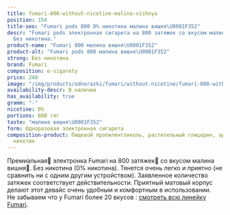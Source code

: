 ```yaml
---
title: fumari-800-without-nicotine-malina-vishnya
position: 154
title-seo: "Fumari pods 800 0% никотина малина вишня\U0001F352"
descr: "Fumari pods электронная сигарета на 800 затяжек со вкусом малина вишня\U0001F352.
  Без никотина."
product-name: "Fumari 800 малина вишня\U0001F352"
product-alt: "Fumari pods 800 малина вишня\U0001F352"
strong: Без никотина
brand: Fumari
composition: e-sigarety
price: 240
image: "/img/products/odnorazki/fumari/without-nicotine/fumari-800-without-nicotine-malina-vishnya.png"
availability-descr: В наличии
has_availability: true
gramm: "-"
nicotine: 0%
portions: 800 тяг
taste: "малина вишня\U0001F352"
form: Одноразовая электронная сигарета
composition-product: Пищевой пропиленгликоль, растительный глицерин, ароматизатор,
  никотин
---
```


Премиальная🥇 электронка Fumari на 800 затяжек💨 со вкусом малина вишня🍒. Без никотина (0% никотина). Тянется очень легко и приятно (не сравнить ни с одним другим устройством). Заявленное количество затяжек соответствует действительности. Приятный матовый корпус делают этот девайс очень удобным и комфортным в использовании.<br>
Не забываем что у Fumari более 20 вкусов : [смотреть всю линейку Fumari](/fumari).